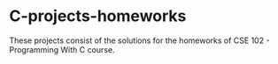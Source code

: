 # C-projects-homeworks

These projects consist of the solutions for the homeworks of CSE 102 - Programming With C course.
